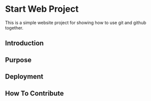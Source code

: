 # Start Web Project

This is a simple website project for showing how to use git and github together. 

## Introduction

## Purpose

## Deployment

## How To Contribute